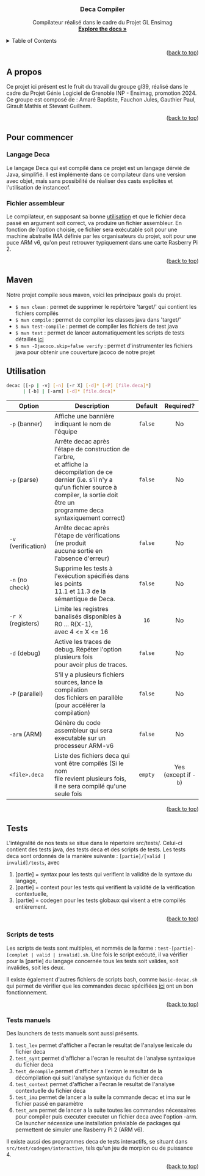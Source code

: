 <a name="readme-top"></a>

<h3 align="center">Deca Compiler</h3>

  <p align="center">
    Compilateur réalisé dans le cadre du Projet GL Ensimag
    <br />
    <a href="https://nicolasflamel.ensimag.fr/gl2023/gr8/gl39"><strong>Explore the docs »</strong></a>
    <br />
  </p>
</div>

<!-- TABLE OF CONTENTS -->
<details>
  <summary>Table of Contents</summary>
  <ol>
    <li>
      <a href="#a-propos">A propos</a>
    </li>
    <li>
      <a href="#pour-commencer">Pour commencer</a>
      <ul>
        <li><a href="#langage-deca">Langage Deca</a></li>
        <li><a href="#fichier-assembleur">Fichier assembleur</a></li>
      </ul>
    </li>
    <li><a href="#maven">Maven</a></li>
    <li><a href="#utilisation">Utilisation</a></li>
    <li>
        <a href="#tests">Tests</a>
        <ul>
            <li><a href="#scripts-de-tests">Scripts de tests</a></li>
            <li><a href="#tests-manuels">Tests manuels</a></li>
        </ul>
    </li>
  </ol>
</details>

<p align="right">(<a href="#readme-top">back to top</a>)</p>

<!-- ABOUT THE PROJECT -->

## A propos

Ce projet ici présent est le fruit du travail du groupe gl39, réalisé dans le cadre du Projet Génie Logiciel de Grenoble INP - Ensimag, promotion 2024. Ce groupe est composé de : Amaré Baptiste, Fauchon Jules, Gauthier Paul, Girault Mathis et Stevant Guilhem.

<p align="right">(<a href="#readme-top">back to top</a>)</p>

<!-- GETTING STARTED -->

## Pour commencer

### Langage Deca

Le langage Deca qui est compilé dans ce projet est un langage dérvié de Java, simplifié. Il est implémenté dans ce compilateur dans une version avec objet, mais sans possibilité de réaliser des casts explicites et l'utilisation de instanceof.

### Fichier assembleur

Le compilateur, en supposant sa bonne <a href="#utilisation">utilisation</a> et que le fichier deca passé en argument soit correct, va produire un fichier assembleur. En fonction de l'option choisie, ce fichier sera exécutable soit pour une machine abstraite IMA définie par les organisateurs du projet, soit pour une puce ARM v6, qu'on peut retrouver typiquement dans une carte Rasberry Pi 2.

<p align="right">(<a href="#readme-top">back to top</a>)</p>

<!-- Maven -->

## Maven

Notre projet compile sous maven, voici les principaux goals du projet.

-   `$ mvn clean` : permet de supprimer le repértoire 'target/' qui contient les fichiers compilés
-   `$ mvn compile` : permet de compiler les classes java dans 'target/'
-   `$ mvn test-compile` : permet de compiler les fichiers de test java
-   `$ mvn test` : permet de lancer automatiquement les scripts de tests détaillés <a href="#scripts-de-tests">ici</a>
-   `$ mvn -Djacoco.skip=false verify` : permet d'instrumenter les fichiers java pour obtenir une couverture jacoco de notre projet

<!-- USAGE EXAMPLES -->

## Utilisation

```bash
decac [[-p | -v] [-n] [-r X] [-d]* [-P] [file.deca]*]
      | [-b] | [-arm] [-d]* [file.deca]*
```

| Option              | Description                                                                                                                                                                                                                     | Default |         Required?         |
| ------------------- | ------------------------------------------------------------------------------------------------------------------------------------------------------------------------------------------------------------------------------- | :-----: | :-----------------------: |
| `-p` (banner)       | Affiche une bannière indiquant le nom de l'équipe                                                                                                                                                                               | `false` |            No             |
| `-p` (parse)        | Arrête decac après l'étape de construction de l'arbre, <br> et affiche la décompilation de ce dernier (i.e. s'il n'y a <br> qu'un fichier source à compiler, la sortie doit être un <br> programme deca syntaxiquement correct) | `false` |            No             |
| `-v` (verification) | Arrête decac après l'étape de vérifications (ne produit <br> aucune sortie en l'absence d'erreur)                                                                                                                               | `false` |            No             |
| `-n` (no check)     | Supprime les tests à l'exécution spécifiés dans les points <br> 11.1 et 11.3 de la sémantique de Deca.                                                                                                                          | `false` |            No             |
| `-r X` (registers)  | Limite les registres banalisés disponibles à R0 ... R{X-1}, <br> avec 4 <= X <= 16                                                                                                                                              |  `16`   |            No             |
| `-d` (debug)        | Active les traces de debug. Répéter l'option plusieurs fois <br> pour avoir plus de traces.                                                                                                                                     | `false` |            No             |
| `-P` (parallel)     | S'il y a plusieurs fichiers sources, lance la compilation <br> des fichiers en parallèle (pour accélérer la compilation)                                                                                                        | `false` |            No             |
| `-arm` (ARM)        | Génère du code assembleur qui sera executable sur un <br> processeur ARM-v6                                                                                                                                                     | `false` |            No             |
| `<file>.deca`       | Liste des fichiers deca qui vont être compilés (Si le nom <br> file revient plusieurs fois, il ne sera compilé qu'une <br> seule fois                                                                                           | `empty` | Yes <br> (except if `-b`) |

<p align="right">(<a href="#readme-top">back to top</a>)</p>

<!-- TESTS -->

## Tests

L'intégralité de nos tests se situe dans le répertoire src/tests/.
Celui-ci contient des tests java, des tests deca et des scripts de tests.
Les tests deca sont ordonnés de la manière suivante : `[partie]/[valid | invalid]/tests`, avec

1. [partie] = syntax pour les tests qui verifient la validité de la syntaxe du langage,
2. [partie] = context pour les tests qui verifient la validité de la vérification contextuelle,
3. [partie] = codegen pour les tests globaux qui visent a etre compilés entièrement.

<p align="right">(<a href="#readme-top">back to top</a>)</p>

### Scripts de tests

Les scripts de tests sont multiples, et nommés de la forme : `test-[partie]-[complet | valid | invalid].sh`.
Une fois le script exécuté, il va vérifier pour la [partie] du langage concernée tous les tests soit valides, soit invalides, soit les deux.

Il existe également d'autres fichiers de scripts bash, comme `basic-decac.sh` qui permet de vérifier que les commandes decac spécifiées <a href="#utilisation">ici</a> ont un bon fonctionnement.

<p align="right">(<a href="#readme-top">back to top</a>)</p>

### Tests manuels

Des launchers de tests manuels sont aussi présents.

1. `test_lex` permet d'afficher a l'ecran le resultat de l'analyse lexicale du fichier deca
2. `test_synt` permet d'afficher a l'ecran le resultat de l'analyse syntaxique du fichier deca
3. `test_decompile` permet d'afficher a l'ecran le resultat de la décompilation qui suit l'analyse syntaxique du fichier deca
4. `test_context` permet d'afficher a l'ecran le resultat de l'analyse contextuelle du fichier deca
5. `test_ima` permet de lancer a la suite la commande decac et ima sur le fichier passé en paramètre
6. `test_arm` permet de lancer a la suite toutes les commandes nécessaires pour compiler puis executer executer un fichier deca avec l'option -arm. Ce launcher nécessice une installation préalable de packages qui permettent de simuler une Rasberry PI 2 (ARM v6).

Il existe aussi des programmes deca de tests interactifs, se situant dans `src/test/codegen/interactive`, tels qu'un jeu de morpion ou de puissance 4.

<p align="right">(<a href="#readme-top">back to top</a>)</p>
